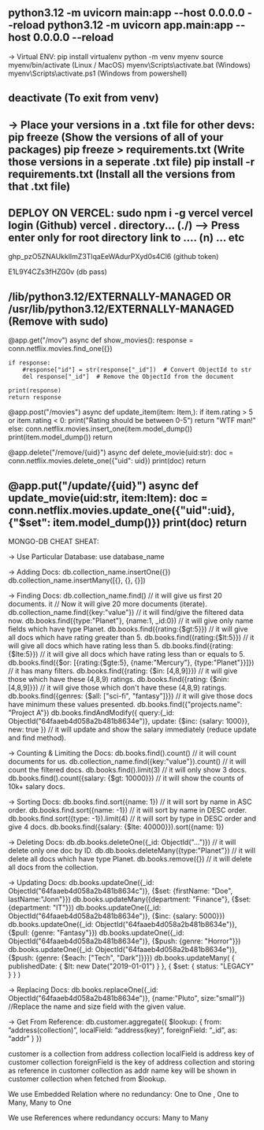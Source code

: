python3.12 -m uvicorn main:app --host 0.0.0.0 --reload
python3.12 -m uvicorn app.main:app --host 0.0.0.0 --reload
----------------------------------------------------------------------------------

-> Virtual ENV:
pip install virtualenv
python -m venv myenv
source myenv/bin/activate (Linux / MacOS)
myenv\Scripts\activate.bat (Windows)
myenv\Scripts\activate.ps1 (Windows from powershell)

deactivate (To exit from venv)
----------------------------------------------------------------------------------

-> Place your versions in a .txt file for other devs:
pip freeze (Show the versions of all of your packages)
pip freeze > requirements.txt (Write those versions in a seperate .txt file)
pip install -r requirements.txt (Install all the versions from that .txt file)
----------------------------------------------------------------------------------

DEPLOY ON VERCEL:
sudo npm i -g vercel
vercel login (Github)
vercel .
directory... (./)  --> Press enter only for root directory
link to .... (n)
... etc
----------------------------------------------------------------------------------

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  (github token)

E1L9Y4CZs3fHZG0v (db pass)

/lib/python3.12/EXTERNALLY-MANAGED
OR
/usr/lib/python3.12/EXTERNALLY-MANAGED  (Remove with sudo)
----------------------------------------------------------------------------------

@app.get("/mov")
async def show_movies():
    response = conn.netflix.movies.find_one({})
    
    if response:
        #response["id"] = str(response["_id"])  # Convert ObjectId to str
        del response["_id"]  # Remove the ObjectId from the document
        
    print(response)
    return response

@app.post("/movies")
async def update_item(item: Item,):
    if item.rating > 5 or item.rating < 0:
        print("Rating should be between 0-5")
        return "WTF man!"
    else:
        conn.netflix.movies.insert_one(item.model_dump())
        print(item.model_dump())
        return

@app.delete("/remove/{uid}")
async def delete_movie(uid:str):
    doc = conn.netflix.movies.delete_one({"uid": uid})
    print(doc)
    return

@app.put("/update/{uid}")
async def update_movie(uid:str, item:Item):
    doc = conn.netflix.movies.update_one({"uid":uid}, {"$set": item.model_dump()})
    print(doc)
    return
----------------------------------------------------------------------------------

MONGO-DB CHEAT SHEAT:

-> Use Particular Database:
use database_name


-> Adding Docs:
db.collection_name.insertOne({})
db.collection_name.insertMany([{}, {}, {}])


-> Finding Docs:
db.collection_name.find()   // it will give us first 20 documents.
it                            // Now it will give 20 more documents (iterate).
db.collection_name.find({key:"value"})     // it will find/give the filtered data now.
db.books.find({type:"Planet"}, {name:1, _id:0})     // it will give only name fields which have type Planet.
db.books.find({rating:{$gt:5}})              // it will give all docs which have rating greater than 5.
db.books.find({rating:{$lt:5}})              // it will give all docs which have rating less than 5.
db.books.find({rating:{$lte:5}})             // it will give all docs which have rating less than or equals to 5.
db.books.find({$or: [{rating:{$gte:5}, {name:"Mercury"}, {type:"Planet"}}]})     // it has many filters.
db.books.find({rating: {$in: [4,8,9]}})      // it will give those which have these (4,8,9) ratings.
db.books.find({rating: {$nin: [4,8,9]}})      // it will give those which don't have these (4,8,9) ratings.
db.books.find({genres: {$all: ["sci-fi", "fantasy"]}})   // it will give those docs have minimum these values presented.
db.books.find({"projects.name": "Project A"})
db.books.findAndModify({
   query:{_id: ObjectId("64faaeb4d058a2b481b8634e")},
   update: {$inc: {salary: 1000}},
   new: true
})       // it will update and show the salary immediately (reduce update and find method).


-> Counting & Limiting the Docs:
db.books.find().count()                                 // it will count documents for us.
db.collection_name.find({key:"value"}).count()        // it will count the filtered docs.
db.books.find().limit(3)                                // it will only show 3 docs.
db.books.find().count({salary: {$gt: 10000}})           // it will show the counts of 10k+ salary docs.


-> Sorting Docs:
db.books.find.sort({name: 1})                  // it will sort by name in ASC order.
db.books.find.sort({name: -1})                 // it will sort by name in DESC order.
db.books.find.sort({type: -1}).limit(4)        // it will sort by type in DESC order and give 4 docs.
db.books.find({salary: {$lte: 40000}}).sort({name: 1})


-> Deleting Docs:
db.db.books.deleteOne({_id: ObjectId("...")})    // it will delete only one doc by ID.
db.db.books.deleteMany({type:"Planet"})          // it will delete all docs which have type Planet.
db.books.remove({})                              // it will delete all docs from the collection.


-> Updating Docs:
db.books.updateOne({_id: ObjectId("64faaeb4d058a2b481b8634c")}, {$set: {firstName: "Doe", lastName:"Jonn"}})
db.books.updateMany({department: "Finance"}, {$set: {department: "IT"}})
db.books.updateOne({_id: ObjectId("64faaeb4d058a2b481b8634e")}, {$inc: {salary: 5000}})
db.books.updateOne({_id: ObjectId("64faaeb4d058a2b481b8634e")}, {$pull: {genre: "Fantasy"}})
db.books.updateOne({_id: ObjectId("64faaeb4d058a2b481b8634e")}, {$push: {genre: "Horror"}})
db.books.updateOne({_id: ObjectId("64faaeb4d058a2b481b8634e")}, {$push: {genre: {$each: ["Tech", "Dark"]}}})
db.books.updateMany(
  { publishedDate: { $lt: new Date("2019-01-01") } },
  { $set: { status: "LEGACY" } }
)


-> Replacing Docs:
db.books.replaceOne({_id: ObjectId("64faaeb4d058a2b481b8634e")}, {name:"Pluto", size:"small"})    //Replace the name and size field with the given value.

-> Get From Reference:
db.customer.aggregate({ $lookup: { from: ”address(collection)”, localField: “address(key)”, foreignField: “_id”, as: “addr” } })

customer is a collection
from address collection
localField is address key of customer collection
foreignField is the key of address collection and storing as reference in customer collection
as addr name key will be shown in customer collection when fetched from $lookup.

We use Embedded Relation where no redundancy:
One to One , One to Many, Many to One

We use References where redundancy occurs:
Many to Many
